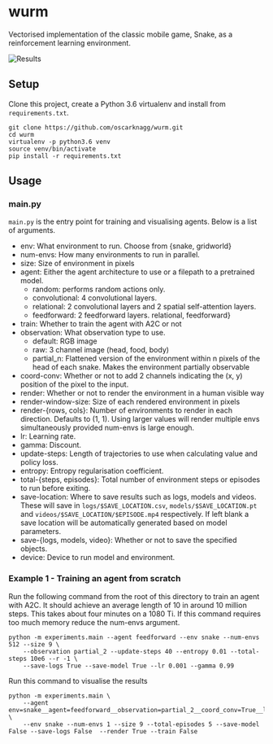 # wurm

Vectorised implementation of the classic mobile game, Snake, as a
reinforcement learning environment.

![Results](https://media.giphy.com/media/x003Vu0wXLvQQxq9ft/giphy.gif)

## Setup

Clone this project, create a Python 3.6 virtualenv and install
from `requirements.txt`.

```
git clone https://github.com/oscarknagg/wurm.git
cd wurm
virtualenv -p python3.6 venv
source venv/bin/activate
pip install -r requirements.txt
```

## Usage

### main.py

`main.py` is the entry point for training and visualising agents. Below
is a list of arguments.

* env: What environment to run. Choose from {snake, gridworld}
* num-envs: How many environments to run in parallel.
* size: Size of environment in pixels
* agent: Either the agent architecture to use or a filepath to a
pretrained model.
    - random: performs random actions only.
    - convolutional: 4 convolutional layers.
    - relational: 2 convolutional layers and 2 spatial self-attention layers.
    - feedforward: 2 feedforward layers.
relational, feedforward}
* train: Whether to train the agent with A2C or not
* observation: What observation type to use.
    - default: RGB image
    - raw: 3 channel image (head, food, body)
    - partial_n: Flattened version of the environment within n pixels of the
    head of each snake. Makes the environment partially observable
* coord-conv: Whether or not to add 2 channels indicating the (x, y) position
of the pixel to the input.
* render: Whether or not to render the environment in a human visible way
* render-window-size: Size of each rendered environment in pixels
* render-{rows, cols}: Number of environments to render in each direction.
Defaults to (1, 1). Using larger values will render multiple envs
simultaneously provided num-envs is large enough.
* lr: Learning rate.
* gamma: Discount.
* update-steps: Length of trajectories to use when calculating value and
policy loss.
* entropy: Entropy regularisation coefficient.
* total-{steps, episodes}: Total number of environment steps or episodes
to run before exiting.
* save-location: Where to save results such as logs, models and videos.
These will save in `logs/$SAVE_LOCATION.csv`, `models/$SAVE_LOCATION.pt`
 and `videos/$SAVE_LOCATION/$EPISODE.mp4` respectively. If left blank a
 save location will be automatically generated based on model parameters.
* save-{logs, models, video}: Whether or not to save the specified objects.
* device: Device to run model and environment.

### Example 1 - Training an agent from scratch

Run the following command from the root of this directory to train an
agent with A2C. It should achieve an
average length of 10 in around 10 million steps. This takes about four
minutes on a 1080 Ti. If this command requires too much memory reduce the
num-envs argument.

```
python -m experiments.main --agent feedforward --env snake --num-envs 512 --size 9 \
    --observation partial_2 --update-steps 40 --entropy 0.01 --total-steps 10e6 --r -1 \
    --save-logs True --save-model True --lr 0.001 --gamma 0.99
```

Run this command to visualise the results
```
python -m experiments.main \
    --agent env=snake__agent=feedforward__observation=partial_2__coord_conv=True__lr=0.001__gamma=0.95__num_envs=512__size=9__update_steps=20__entropy=0.01__total_steps=5000000.0__total_episodes=inf__save_video=False__r=-1.pt \
    --env snake --num-envs 1 --size 9 --total-episodes 5 --save-model False --save-logs False  --render True --train False
```
